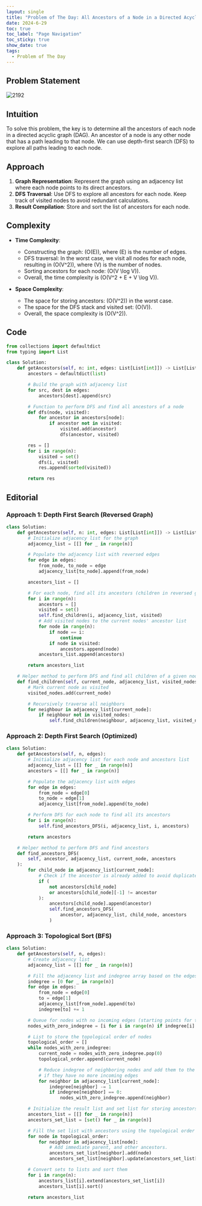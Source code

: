 ```yaml
---
layout: single
title: "Problem of The Day: All Ancestors of a Node in a Directed Acyclic Graph"
date: 2024-6-29
toc: true
toc_label: "Page Navigation"
toc_sticky: true
show_date: true
tags:
  - Problem of The Day
---
```


## Problem Statement

![2192](/assets/images/2024-06-29_08-48-47-problem-2192.png)

## Intuition

To solve this problem, the key is to determine all the ancestors of each node in a directed acyclic graph (DAG). An ancestor of a node is any other node that has a path leading to that node. We can use depth-first search (DFS) to explore all paths leading to each node.

## Approach

1. **Graph Representation**: Represent the graph using an adjacency list where each node points to its direct ancestors.
2. **DFS Traversal**: Use DFS to explore all ancestors for each node. Keep track of visited nodes to avoid redundant calculations.
3. **Result Compilation**: Store and sort the list of ancestors for each node.

## Complexity

- **Time Complexity**:

  - Constructing the graph: \(O(E)\), where \(E\) is the number of edges.
  - DFS traversal: In the worst case, we visit all nodes for each node, resulting in \(O(V^2)\), where \(V\) is the number of nodes.
  - Sorting ancestors for each node: \(O(V \log V)\).
  - Overall, the time complexity is \(O(V^2 + E + V \log V)\).

- **Space Complexity**:
  - The space for storing ancestors: \(O(V^2)\) in the worst case.
  - The space for the DFS stack and visited set: \(O(V)\).
  - Overall, the space complexity is \(O(V^2)\).

## Code

```python
from collections import defaultdict
from typing import List

class Solution:
    def getAncestors(self, n: int, edges: List[List[int]]) -> List[List[int]]:
        ancestors = defaultdict(list)

        # Build the graph with adjacency list
        for src, dest in edges:
            ancestors[dest].append(src)

        # Function to perform DFS and find all ancestors of a node
        def dfs(node, visited):
            for ancestor in ancestors[node]:
                if ancestor not in visited:
                    visited.add(ancestor)
                    dfs(ancestor, visited)

        res = []
        for i in range(n):
            visited = set()
            dfs(i, visited)
            res.append(sorted(visited))

        return res
```

## Editorial

### Approach 1: Depth First Search (Reversed Graph)

```python
class Solution:
    def getAncestors(self, n: int, edges: List[List[int]]) -> List[List[int]]:
        # Initialize adjacency list for the graph
        adjacency_list = [[] for _ in range(n)]

        # Populate the adjacency list with reversed edges
        for edge in edges:
            from_node, to_node = edge
            adjacency_list[to_node].append(from_node)

        ancestors_list = []

        # For each node, find all its ancestors (children in reversed graph)
        for i in range(n):
            ancestors = []
            visited = set()
            self.find_children(i, adjacency_list, visited)
            # Add visited nodes to the current nodes' ancestor list
            for node in range(n):
                if node == i:
                    continue
                if node in visited:
                    ancestors.append(node)
            ancestors_list.append(ancestors)

        return ancestors_list

    # Helper method to perform DFS and find all children of a given node
    def find_children(self, current_node, adjacency_list, visited_nodes):
        # Mark current node as visited
        visited_nodes.add(current_node)

        # Recursively traverse all neighbors
        for neighbour in adjacency_list[current_node]:
            if neighbour not in visited_nodes:
                self.find_children(neighbour, adjacency_list, visited_nodes)
```

### Approach 2: Depth First Search (Optimized)

```python
class Solution:
    def getAncestors(self, n, edges):
        # Initialize adjacency list for each node and ancestors list
        adjacency_list = [[] for _ in range(n)]
        ancestors = [[] for _ in range(n)]

        # Populate the adjacency list with edges
        for edge in edges:
            from_node = edge[0]
            to_node = edge[1]
            adjacency_list[from_node].append(to_node)

        # Perform DFS for each node to find all its ancestors
        for i in range(n):
            self.find_ancestors_DFS(i, adjacency_list, i, ancestors)

        return ancestors

    # Helper method to perform DFS and find ancestors
    def find_ancestors_DFS(
        self, ancestor, adjacency_list, current_node, ancestors
    ):
        for child_node in adjacency_list[current_node]:
            # Check if the ancestor is already added to avoid duplicates
            if (
                not ancestors[child_node]
                or ancestors[child_node][-1] != ancestor
            ):
                ancestors[child_node].append(ancestor)
                self.find_ancestors_DFS(
                    ancestor, adjacency_list, child_node, ancestors
                )
```

### Approach 3: Topological Sort (BFS)

```python
class Solution:
    def getAncestors(self, n, edges):
        # Create adjacency list
        adjacency_list = [[] for _ in range(n)]

        # Fill the adjacency list and indegree array based on the edges
        indegree = [0 for _ in range(n)]
        for edge in edges:
            from_node = edge[0]
            to = edge[1]
            adjacency_list[from_node].append(to)
            indegree[to] += 1

        # Queue for nodes with no incoming edges (starting points for topological sort)
        nodes_with_zero_indegree = [i for i in range(n) if indegree[i] == 0]

        # List to store the topological order of nodes
        topological_order = []
        while nodes_with_zero_indegree:
            current_node = nodes_with_zero_indegree.pop(0)
            topological_order.append(current_node)

            # Reduce indegree of neighboring nodes and add them to the queue
            # if they have no more incoming edges
            for neighbor in adjacency_list[current_node]:
                indegree[neighbor] -= 1
                if indegree[neighbor] == 0:
                    nodes_with_zero_indegree.append(neighbor)

        # Initialize the result list and set list for storing ancestors
        ancestors_list = [[] for _ in range(n)]
        ancestors_set_list = [set() for _ in range(n)]

        # Fill the set list with ancestors using the topological order
        for node in topological_order:
            for neighbor in adjacency_list[node]:
                # Add immediate parent, and other ancestors.
                ancestors_set_list[neighbor].add(node)
                ancestors_set_list[neighbor].update(ancestors_set_list[node])

        # Convert sets to lists and sort them
        for i in range(n):
            ancestors_list[i].extend(ancestors_set_list[i])
            ancestors_list[i].sort()

        return ancestors_list
```
